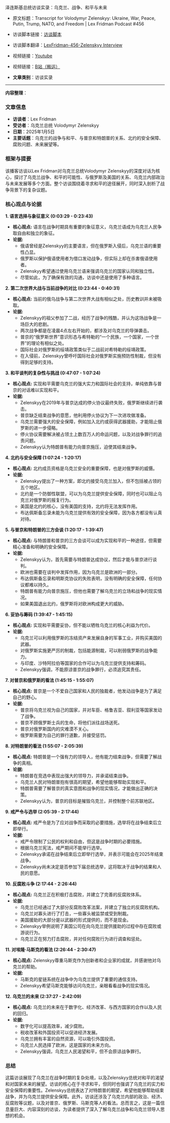 泽连斯基总统访谈实录：乌克兰、战争、和平与未来

- 原文标题：Transcript for Volodymyr Zelenskyy: Ukraine, War, Peace, Putin, Trump, NATO, and Freedom | Lex Fridman Podcast #456
- 访谈脚本链接：[访谈脚本](https://lexfridman.com/volodymyr-zelenskyy-transcript/)
- 访谈脚本翻译：[LexFridman-456-Zelenskyy Interview](../../Rosseta/LexFridman/LexFridman-456-Zelenskyy%20Interview.md)
- 视频链接：[Youtube](https://www.youtube.com/watch?v=u321m25rKXc)
- 视频链接：[B站（搬运）]( https://www.bilibili.com/video/BV1hqrGYhEWq/?share_source=copy_web&vd_source=09ede3656dc5d3a6fc3cd69d40dfd639)

- **文章类别**：访谈实录

---
**内容整理**：

### 文章信息
- **访谈者**：Lex Fridman
- **受访者**：乌克兰总统 Volodymyr Zelenskyy
- **日期**：2025年1月5日
- **主要话题**：乌克兰的战争与和平、与普京和特朗普的关系、北约的安全保障、腐败问题、未来展望等。

### 框架与提要

该播客访谈以Lex Fridman对乌克兰总统Volodymyr Zelenskyy的深度对话为核心，探讨了乌克兰战争、和平的可能性、与俄罗斯及美国的关系、乌克兰内部政治与未来发展等多个方面。整个访谈围绕着寻求和平的途径展开，同时深入剖析了战争背景下的复杂议题。

### 核心观点与论据

**1. 语言选择与象征意义 (0:03:29 - 0:23:43)**

*   **核心观点:**  语言在战争时期具有重要的象征意义，乌克兰语成为乌克兰人民争取自由和独立的象征。
*   **论据:**
    *   俄语曾经是Zelenskyy的主要语言，但在俄罗斯入侵后，乌克兰语的重要性凸显。
    *   俄罗斯以保护俄语使用者为借口发动战争，但实际上却在杀害俄语使用者。
    *   Zelenskyy希望通过使用乌克兰语来强调乌克兰的国家认同和独立性。
    *   尽管如此，为了确保有效的沟通，访谈中还是使用了多种语言。

**2. 第二次世界大战与当前战争的对比 (0:23:44 - 0:40:31)**

*   **核心观点:**  当前的俄乌战争与第二次世界大战有相似之处，历史教训并未被吸取。
*   **论据:**
    *   Zelenskyy的祖父参加了二战，经历了战争的残酷，并认为这场战争是一场巨大的悲剧。
    *   两次战争都是在凌晨4点左右开始的，都涉及对乌克兰的导弹袭击。
    *   普京的“俄罗斯世界”意识形态与希特勒的“一个民族，一个国家，一个世界”的理论有相似之处。
    *   国际社会对俄罗斯的绥靖政策类似于二战前对希特勒的绥靖政策。
    *   在入侵前，Zelenskyy曾呼吁国际社会对俄罗斯实施预防性制裁，但没有得到足够的支持。

**3. 和平谈判的复杂性与挑战 (0:47:07 - 1:07:24)**

*   **核心观点:**  实现和平需要乌克兰的强大实力和国际社会的支持，单纯依靠与普京的对话难以实现和平。
*   **论据:**
    *   Zelenskyy在2019年与普京达成的停火协议最终失败，俄罗斯继续进行袭击。
    *   普京缺乏结束战争的意愿，他利用停火协议为下一次进攻做准备。
    *   乌克兰需要强大的安全保障，例如加入北约或获得武器援助，才能阻止俄罗斯的进一步侵略。
    *   停火协议需要解决被占领土上数百万人的命运问题，以及对战争罪行的追责问题。
    *   Zelenskyy认为特朗普有能力向普京施压，迫使其结束战争。

**4. 北约与安全保障 (1:07:24 - 1:20:17)**

*   **核心观点:**  北约成员资格是乌克兰安全的重要保障，也是对俄罗斯的威慑。
*   **论据:**
    *   Zelenskyy提出了一种方案，即北约接受乌克兰加入，但不包括被占领的五个地区。
    *   北约是一个防御性联盟，可以为乌克兰提供安全保障，同时也可以阻止乌克兰对俄罗斯的报复行为。
    *   美国是北约的核心，没有美国的支持，北约将无法发挥作用。
    *   布达佩斯备忘录未能为乌克兰提供有效的安全保障，因为各方都没有认真对待。

**5. 与普京和特朗普的三方会谈 (1:20:17 - 1:39:47)**

*   **核心观点:**  与特朗普和普京的三方会谈可以成为实现和平的一种途径，但需要精心准备和明确的安全保障。
*   **论据:**
    *   Zelenskyy认为，首先需要与特朗普达成协议，然后才能与普京进行谈判。
    *   欧洲也需要在谈判中发挥作用，因为乌克兰是欧洲的一部分。
    *   布达佩斯备忘录和明斯克协议的失败表明，没有明确的安全保障，任何协议都难以持久。
    *   特朗普有能力向普京施压，但他也需要了解乌克兰的立场和战争的现实情况。
    *   如果美国退出北约，俄罗斯将对欧洲构成更大的威胁。

**6. 妥协与筹码 (1:39:47 - 1:45:15)**

*   **核心观点:**  实现和平需要妥协，但不能以牺牲乌克兰的核心利益为代价。
*   **论据:**
    *   乌克兰可以利用俄罗斯的冻结资产来发展自身的军事工业，并购买美国的武器。
    *   对俄罗斯实施更严厉的制裁，包括能源制裁，可以削弱俄罗斯的战争能力。
    *   与印度、沙特阿拉伯等国家的合作可以为乌克兰提供支持和筹码。
    *   Zelenskyy强调，不能原谅普京的战争罪行，必须追究其责任。

**7. 对普京和俄罗斯的看法 (1:45:15 - 1:55:07)**

*   **核心观点:**  普京是一个不爱自己国家和人民的独裁者，他发动战争是为了满足自己的野心。
*   **论据:**
    *   普京将乌克兰视为自己的国家，并对车臣、格鲁吉亚、叙利亚等国家发动了战争。
    *   普京不顾俄罗斯士兵的生命，将他们派往战场送死。
    *   普京对俄罗斯国内的灾难漠不关心。
    *   俄罗斯需要为自己的罪行道歉，并接受惩罚。

**8. 对特朗普的看法 (1:55:07 - 2:05:39)**

*   **核心观点:**  特朗普是一个强有力的领导人，他有能力结束战争，但需要了解战争的真相。
*   **论据:**
    *   特朗普在竞选中表现出强大的领导力，并承诺结束战争。
    *   乌克兰人民对特朗普抱有很高的期望，希望他能够帮助实现和平。
    *   特朗普需要了解普京的真实意图和战争的现实情况，才能做出正确的决策。
    *   Zelenskyy认为，普京的目标是摧毁乌克兰，并控制整个前苏联地区。

**9. 戒严令与选举 (2:05:39 - 2:17:44)**

*   **核心观点:**  戒严令是为了应对战争而采取的必要措施，选举将在战争结束后立即举行。
*   **论据:**
    *   戒严令限制了公民的权利和自由，但这是战争时期的必要措施。
    *   根据乌克兰宪法，戒严期间不能举行选举。
    *   Zelenskyy承诺在战争结束后立即举行选举，并表示可能会在2025年结束战争。
    *   Zelenskyy尚未决定是否参加下届总统选举，这将取决于战争的结果和人民的意愿。

**10. 反腐败斗争 (2:17:44 - 2:26:44)**

*   **核心观点:**  乌克兰正在积极打击腐败，并建立了完善的反腐败体系。
*   **论据:**
    *   乌克兰已经通过了大部分反腐败改革法案，并建立了独立的反腐败机构。
    *   乌克兰对寡头进行了打击，一些寡头被监禁或受到制裁。
    *   美国援助的大部分是以武器的形式提供的，而不是现金。
    *   Zelenskyy举例说明了美国公司在向乌克兰提供援助的过程中存在腐败或游说行为。
    *   乌克兰正在努力打击腐败，并对任何腐败行为进行调查和惩处。

**11. 对埃隆·马斯克的看法 (2:26:44 - 2:30:47)**

*   **核心观点:**  Zelenskyy尊重马斯克作为创新者和企业家的成就，并感谢他对乌克兰的帮助。
*   **论据:**
    *   马斯克的星链系统在战争中为乌克兰提供了重要的通信支持。
    *   Zelenskyy希望马斯克能够访问乌克兰，亲眼看看战争的现实情况。

**12. 乌克兰的未来 (2:37:27 - 2:42:09)**

*   **核心观点:**  乌克兰的未来在于数字化、经济改革、与西方国家的合作以及人民的回归。
*   **论据:**
    *   数字化可以提高效率，减少腐败。
    *   税收改革和外国投资可以促进经济发展。
    *   乌克兰拥有丰富的自然资源，可以吸引外国投资。
    *   乌克兰人民选择了欧洲，这是国家的未来方向。
    *   Zelenskyy强调，乌克兰人民渴望和平，但不会原谅战争罪行。

### 总结

这篇访谈展现了乌克兰在战争时期的复杂处境，以及Zelenskyy总统对和平的渴望和对国家未来的展望。访谈的核心在于寻求和平，但同时也强调了乌克兰的实力和安全保障的重要性。Zelenskyy总统表达了对特朗普的期望，希望他能够帮助结束战争，并为乌克兰提供安全保障。此外，访谈还涉及了乌克兰内部的政治、经济、反腐败等议题，以及对普京、俄罗斯、马斯克等人的看法。总而言之，这是一篇信息量巨大、内容深刻的访谈，为读者提供了深入了解乌克兰战争和乌克兰领导人思想的机会。


